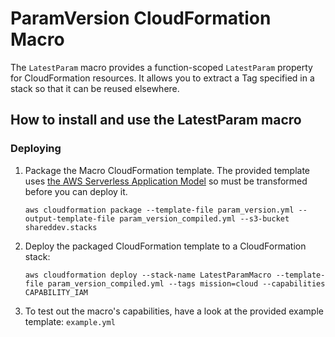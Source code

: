 # ParamVersion CloudFormation Macro

The `LatestParam` macro provides a function-scoped `LatestParam` property for CloudFormation resources. It allows you to extract a Tag specified in a stack so that it can be reused elsewhere.

## How to install and use the LatestParam macro

### Deploying

1. Package the Macro CloudFormation template. The provided template uses [the AWS Serverless Application Model](https://aws.amazon.com/about-aws/whats-new/2016/11/introducing-the-aws-serverless-application-model/) so must be transformed before you can deploy it.

    ```shell
    aws cloudformation package --template-file param_version.yml --output-template-file param_version_compiled.yml --s3-bucket shareddev.stacks  
    ```

2. Deploy the packaged CloudFormation template to a CloudFormation stack:

    ```shell
    aws cloudformation deploy --stack-name LatestParamMacro --template-file param_version_compiled.yml --tags mission=cloud --capabilities CAPABILITY_IAM
    ```

3. To test out the macro's capabilities, have a look at the provided example template: `example.yml`
